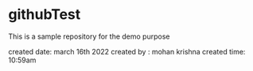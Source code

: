 # githubTest
This is a sample repository for the demo purpose

created date: march 16th 2022
created by : mohan krishna
created time: 10:59am
